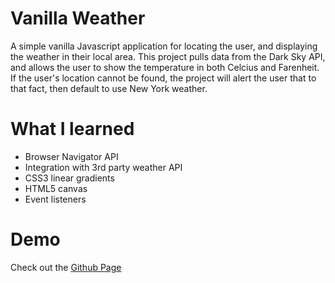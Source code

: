 # Vanilla Weather

A simple vanilla Javascript application for locating the user, and displaying the weather in their local area. This project pulls data from the Dark Sky API, and allows the user to show the temperature in both Celcius and Farenheit. If the user's location cannot be found, the project will alert the user that to that fact, then default to use New York weather.

# What I learned

- Browser Navigator API
- Integration with 3rd party weather API
- CSS3 linear gradients
- HTML5 canvas
- Event listeners

# Demo

Check out the [Github Page](https://orangegrove1955.github.io/vanilla-weather/)
